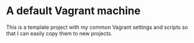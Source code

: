 A default Vagrant machine
=========================
This is a template project with my common Vagrant settings and scripts so that
I can easily copy them to new projects.
